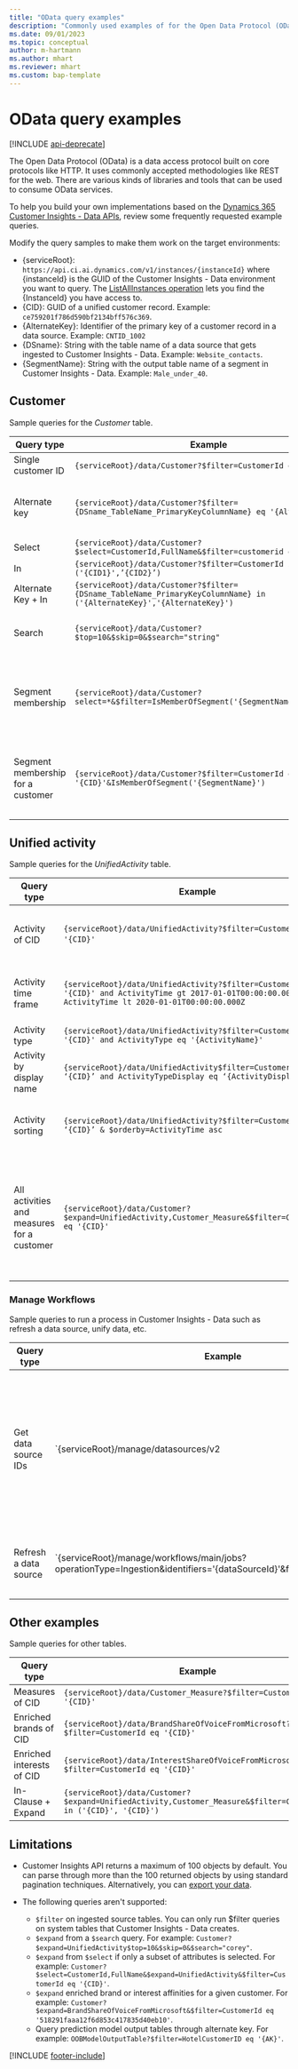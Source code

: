 ```yaml
---
title: "OData query examples"
description: "Commonly used examples of for the Open Data Protocol (OData) to query the Customer Insights - Data APIs to review data."
ms.date: 09/01/2023
ms.topic: conceptual
author: m-hartmann
ms.author: mhart
ms.reviewer: mhart
ms.custom: bap-template
---
```


# OData query examples

[!INCLUDE [api-deprecate](./includes/api-deprecate.md)]

The Open Data Protocol (OData) is a data access protocol built on core protocols like HTTP. It uses commonly accepted methodologies like REST for the web. There are various kinds of libraries and tools that can be used to consume OData services.

To help you build your own implementations based on the [Dynamics 365 Customer Insights - Data APIs](apis.md), review some frequently requested example queries.

Modify the query samples to make them work on the target environments:

- {serviceRoot}: `https://api.ci.ai.dynamics.com/v1/instances/{instanceId}` where {instanceId} is the GUID of the Customer Insights - Data environment you want to query. The [ListAllInstances operation](https://developer.ci.ai.dynamics.com/api-details#api=CustomerInsights&operation=Get-all-instances) lets you find the {InstanceId} you have access to.
- {CID}: GUID of a unified customer record. Example: `ce759201f786d590bf2134bff576c369`.
- {AlternateKey}: Identifier of the primary key of a customer record in a data source. Example: `CNTID_1002`
- {DSname}: String with the table name of a data source that gets ingested to Customer Insights - Data. Example: `Website_contacts`.
- {SegmentName}: String with the output table name of a segment in Customer Insights - Data. Example: `Male_under_40`.

## Customer

Sample queries for the *Customer* table.

|Query type |Example  | Note  |
|---------|---------|---------|
|Single customer ID     | `{serviceRoot}/data/Customer?$filter=CustomerId eq '{CID}'`          |  |
|Alternate key    | `{serviceRoot}/data/Customer?$filter={DSname_TableName_PrimaryKeyColumnName} eq '{AlternateKey}'`         |  Alternate keys persist in the unified customer table       |
|Select   | `{serviceRoot}/data/Customer?$select=CustomerId,FullName&$filter=customerid eq '1'`        |         |
|In    | `{serviceRoot}/data/Customer?$filter=CustomerId in ('{CID1}',’{CID2}’)`        |         |
|Alternate Key + In   | `{serviceRoot}/data/Customer?$filter={DSname_TableName_PrimaryKeyColumnName} in ('{AlternateKey}','{AlternateKey}')`         |         |
|Search  | `{serviceRoot}/data/Customer?$top=10&$skip=0&$search="string"`        |   Returns top 10 results for a search string      |
|Segment membership  | `{serviceRoot}/data/Customer?select=*&$filter=IsMemberOfSegment('{SegmentName}')&$top=10`     | Returns a preset number of rows from the segmentation table.      |
|Segment membership for a customer | `{serviceRoot}/data/Customer?$filter=CustomerId eq '{CID}'&IsMemberOfSegment('{SegmentName}')`     | Returns the customer profile if they're a member of the given segment     |

## Unified activity

Sample queries for the *UnifiedActivity* table.

|Query type |Example  | Note  |
|---------|---------|---------|
|Activity of CID     | `{serviceRoot}/data/UnifiedActivity?$filter=CustomerId eq '{CID}'`          | Lists activities of a specific customer profile |
|Activity time frame    | `{serviceRoot}/data/UnifiedActivity?$filter=CustomerId eq '{CID}' and ActivityTime gt 2017-01-01T00:00:00.000Z and ActivityTime lt 2020-01-01T00:00:00.000Z`     |  Activities of a customer profile in a time frame       |
|Activity type    |   `{serviceRoot}/data/UnifiedActivity?$filter=CustomerId eq '{CID}' and ActivityType eq '{ActivityName}'`        |         |
|Activity by display name     | `{serviceRoot}/data/UnifiedActivity$filter=CustomerId eq ‘{CID}’ and ActivityTypeDisplay eq ‘{ActivityDisplayName}’`        | |
|Activity sorting    | `{serviceRoot}/data/UnifiedActivity?$filter=CustomerId eq ‘{CID}’ & $orderby=ActivityTime asc`     |  Sort activities ascending or descending       |
|All activities and measures for a customer  |   `{serviceRoot}/data/Customer?$expand=UnifiedActivity,Customer_Measure&$filter=CustomerId eq '{CID}'`     | Activities and measures are additional key/value pairs on the returned customer profile       |

### Manage Workflows

Sample queries to run a process in Customer Insights - Data such as refresh a data source, unify data, etc. 

|Query type |Example  | Note  |
|---------|---------|---------|
|Get data source IDs| `{serviceRoot}/manage/datasources/v2 |   This returns all data sources on your environment. From the response, you can check the 'friendlyName' for a specific data source and then use it's 'dataSourceId'  |
|Refresh a data source| `{serviceRoot}/manage/workflows/main/jobs?operationType=Ingestion&identifiers='{dataSourceId}'&forceRunRequested=true | Use the 'dataSourceId' from the above respose to refresh a data source|

## Other examples

Sample queries for other tables.

|Query type |Example  | Note  |
|---------|---------|---------|
|Measures of CID    | `{serviceRoot}/data/Customer_Measure?$filter=CustomerId eq '{CID}'`          |  |
|Enriched brands of CID    | `{serviceRoot}/data/BrandShareOfVoiceFromMicrosoft?$filter=CustomerId eq '{CID}'`  |       |
|Enriched interests of CID    |   `{serviceRoot}/data/InterestShareOfVoiceFromMicrosoft?$filter=CustomerId eq '{CID}'`       |         |
|In-Clause + Expand     | `{serviceRoot}/data/Customer?$expand=UnifiedActivity,Customer_Measure&$filter=CustomerId in ('{CID}', '{CID}')`         | |

## Limitations

- Customer Insights API returns a maximum of 100 objects by default. You can parse through more than the 100 returned objects by using standard pagination techniques. Alternatively, you can [export your data](export-destinations.md).

- The following queries aren't supported:
  - `$filter` on ingested source tables. You can only run $filter queries on system tables that Customer Insights - Data creates.
  - `$expand` from a `$search` query. For example: `Customer?$expand=UnifiedActivity$top=10&$skip=0&$search="corey"`.
  - `$expand` from `$select` if only a subset of attributes is selected. For example: `Customer?$select=CustomerId,FullName&$expand=UnifiedActivity&$filter=CustomerId eq '{CID}'`.
  - `$expand` enriched brand or interest affinities for a given customer. For example: `Customer?$expand=BrandShareOfVoiceFromMicrosoft&$filter=CustomerId eq '518291faaa12f6d853c417835d40eb10'`.
  - Query prediction model output tables through alternate key. For example: `OOBModelOutputTable?$filter=HotelCustomerID eq '{AK}'`.

[!INCLUDE [footer-include](includes/footer-banner.md)]
